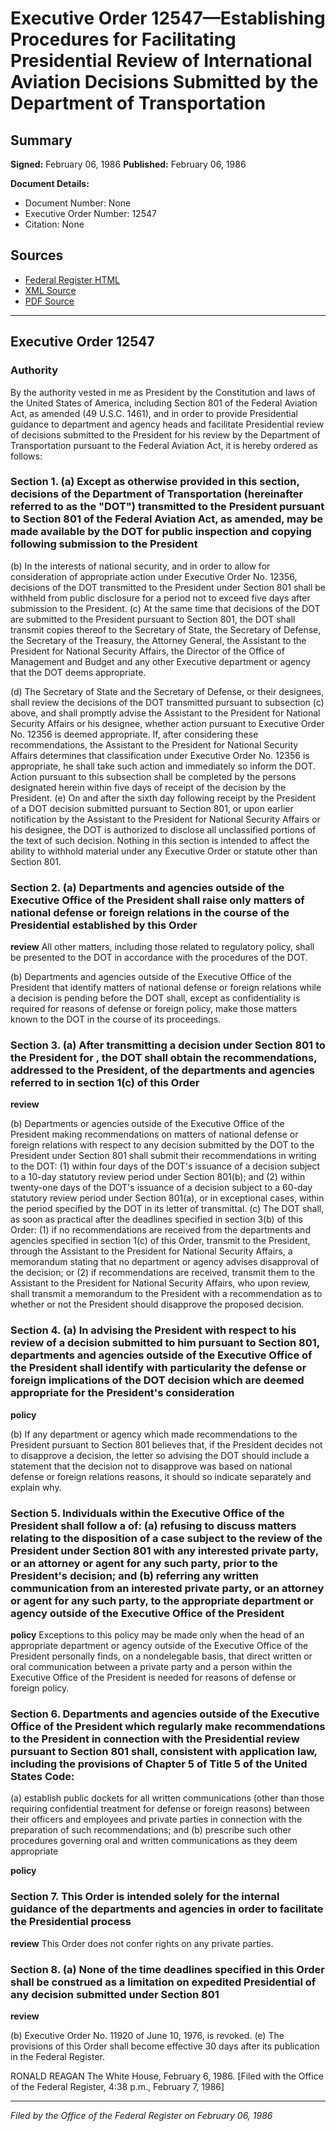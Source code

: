 # Executive Order 12547—Establishing Procedures for Facilitating Presidential Review of International Aviation Decisions Submitted by the Department of Transportation

## Summary

**Signed:** February 06, 1986
**Published:** February 06, 1986

**Document Details:**
- Document Number: None
- Executive Order Number: 12547
- Citation: None

## Sources
- [Federal Register HTML](https://www.presidency.ucsb.edu/documents/executive-order-12547-establishing-procedures-for-facilitating-presidential-review)
- [XML Source](None)
- [PDF Source](None)

---

## Executive Order 12547

### Authority

By the authority vested in me as President by the Constitution and laws of the United States of America, including Section 801 of the Federal Aviation Act, as amended (49 U.S.C. 1461), and in order to provide Presidential guidance to department and agency heads and facilitate Presidential review of decisions submitted to the President for his review by the Department of Transportation pursuant to the Federal Aviation Act, it is hereby ordered as follows:
### Section 1. (a) Except as otherwise provided in this section, decisions of the Department of Transportation (hereinafter referred to as the "DOT") transmitted to the President pursuant to Section 801 of the Federal Aviation Act, as amended, may be made available by the DOT for public inspection and copying following submission to the President

(b) In the interests of national security, and in order to allow for consideration of appropriate action under Executive Order No. 12356, decisions of the DOT transmitted to the President under Section 801 shall be withheld from public disclosure for a period not to exceed five days after submission to the President.
(c) At the same time that decisions of the DOT are submitted to the President pursuant to Section 801, the DOT shall transmit copies thereof to the Secretary of State, the Secretary of Defense, the Secretary of the Treasury, the Attorney General, the Assistant to the President for National Security Affairs, the Director of the Office of Management and Budget and any other Executive department or agency that the DOT deems appropriate.

(d) The Secretary of State and the Secretary of Defense, or their designees, shall review the decisions of the DOT transmitted pursuant to subsection (c) above, and shall promptly advise the Assistant to the President for National Security Affairs or his designee, whether action pursuant to Executive Order No. 12356 is deemed appropriate. If, after considering these recommendations, the Assistant to the President for National Security Affairs determines that classification under Executive Order No. 12356 is appropriate, he shall take such action and immediately so inform the DOT. Action pursuant to this subsection shall be completed by the persons designated herein within five days of receipt of the decision by the President.
(e) On and after the sixth day following receipt by the President of a DOT decision submitted pursuant to Section 801, or upon earlier notification by the Assistant to the President for National Security Affairs or his designee, the DOT is authorized to disclose all unclassified portions of the text of such decision. Nothing in this section is intended to affect the ability to withhold material under any Executive Order or statute other than Section 801.

### Section 2. (a) Departments and agencies outside of the Executive Office of the President shall raise only matters of national defense or foreign relations in the course of the Presidential  established by this Order

**review**
 All other matters, including those related to regulatory policy, shall be presented to the DOT in accordance with the procedures of the DOT.

(b) Departments and agencies outside of the Executive Office of the President that identify matters of national defense or foreign relations while a decision is pending before the DOT shall, except as confidentiality is required for reasons of defense or foreign policy, make those matters known to the DOT in the course of its proceedings.
### Section 3. (a) After transmitting a decision under Section 801 to the President for , the DOT shall obtain the recommendations, addressed to the President, of the departments and agencies referred to in section 1(c) of this Order

**review**

(b) Departments or agencies outside of the Executive Office of the President making recommendations on matters of national defense or foreign relations with respect to any decision submitted by the DOT to the President under Section 801 shall submit their recommendations in writing to the DOT: (1) within four days of the DOT's issuance of a decision subject to a 10-day statutory review period under Section 801(b); and (2) within twenty-one days of the DOT's issuance of a decision subject to a 60-day statutory review period under Section 801(a), or in exceptional cases, within the period specified by the DOT in its letter of transmittal.
(c) The DOT shall, as soon as practical after the deadlines specified in section 3(b) of this Order: (1) if no recommendations are received from the departments and agencies specified in section 1(c) of this Order, transmit to the President, through the Assistant to the President for National Security Affairs, a memorandum stating that no department or agency advises disapproval of the decision; or (2) if recommendations are received, transmit them to the Assistant to the President for National Security Affairs, who upon review, shall transmit a memorandum to the President with a recommendation as to whether or not the President should disapprove the proposed decision.

### Section 4. (a) In advising the President with respect to his review of a decision submitted to him pursuant to Section 801, departments and agencies outside of the Executive Office of the President shall identify with particularity the defense or foreign  implications of the DOT decision which are deemed appropriate for the President's consideration

**policy**

(b) If any department or agency which made recommendations to the President pursuant to Section 801 believes that, if the President decides not to disapprove a decision, the letter so advising the DOT should include a statement that the decision not to disapprove was based on national defense or foreign relations reasons, it should so indicate separately and explain why.
### Section 5. Individuals within the Executive Office of the President shall follow a  of: (a) refusing to discuss matters relating to the disposition of a case subject to the review of the President under Section 801 with any interested private party, or an attorney or agent for any such party, prior to the President's decision; and (b) referring any written communication from an interested private party, or an attorney or agent for any such party, to the appropriate department or agency outside of the Executive Office of the President

**policy**
 Exceptions to this policy may be made only when the head of an appropriate department or agency outside of the Executive Office of the President personally finds, on a nondelegable basis, that direct written or oral communication between a private party and a person within the Executive Office of the President is needed for reasons of defense or foreign policy.

### Section 6. Departments and agencies outside of the Executive Office of the President which regularly make recommendations to the President in connection with the Presidential review pursuant to Section 801 shall, consistent with application law, including the provisions of Chapter 5 of Title 5 of the United States Code:

(a) establish public dockets for all written communications (other than those requiring confidential treatment for defense or foreign  reasons) between their officers and employees and private parties in connection with the preparation of such recommendations; and
(b) prescribe such other procedures governing oral and written communications as they deem appropriate

**policy**

### Section 7. This Order is intended solely for the internal guidance of the departments and agencies in order to facilitate the Presidential  process

**review**
 This Order does not confer rights on any private parties.

### Section 8. (a) None of the time deadlines specified in this Order shall be construed as a limitation on expedited Presidential  of any decision submitted under Section 801

**review**

(b) Executive Order No. 11920 of June 10, 1976, is revoked.
(e) The provisions of this Order shall become effective 30 days after its publication in the Federal Register.

RONALD REAGAN
The White House,
February 6, 1986.
[Filed with the Office of the Federal Register, 4:38 p.m., February 7, 1986]

---

*Filed by the Office of the Federal Register on February 06, 1986*
